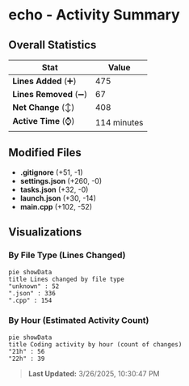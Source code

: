 # echo - Activity Summary 

## Overall Statistics

| Stat                   | Value                                                             |
| ---------------------- | ----------------------------------------------------------------- |
| **Lines Added** (➕)   | 475                                          |
| **Lines Removed** (➖) | 67                                        |
| **Net Change** (↕)    | 408                |
| **Active Time** (⌚)   | 114 minutes |


## Modified Files
- **.gitignore** (+51, -1)
- **settings.json** (+260, -0)
- **tasks.json** (+32, -0)
- **launch.json** (+30, -14)
- **main.cpp** (+102, -52)

## Visualizations

### By File Type (Lines Changed)

```mermaid
pie showData
title Lines changed by file type
"unknown" : 52
".json" : 336
".cpp" : 154
```

### By Hour (Estimated Activity Count)

```mermaid
pie showData
title Coding activity by hour (count of changes)
"21h" : 56
"22h" : 39
```


> **Last Updated:** 3/26/2025, 10:30:47 PM